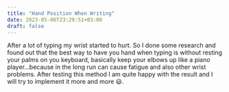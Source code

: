 ```yaml
---
title: "Hand Position When Writing"
date: 2023-05-06T23:29:51+03:00
draft: false 
---
```


After a lot of typing my wrist started to hurt.
So I done some research and found out that the best way
to have you hand when typing is without resting your palms
on you keyboard, basically keep your elbows up like a
piano player...because in the long run can cause 
fatigue and also other wrist problems. After testing this 
method I am quite happy with the result and I will try to
implement it more and more :smiley:. 

